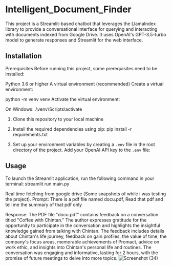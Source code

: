 # Intelligent_Document_Finder

This project is a Streamlit-based chatbot that leverages the LlamaIndex library to provide a conversational interface for querying and interacting with documents indexed from Google Drive. It uses OpenAI's GPT-3.5-turbo model to generate responses and Streamlit for the web interface.

## Installation
Prerequisites
Before running this project, some prerequisites need to be installed:

Python 3.6 or higher
A virtual environment (recommended)
Create a virtual environment:

python -m venv venv
Activate the virtual environment:

On Windows:
.\venv\Scripts\activate

1. Clone this repository to your local machine
2. Install the required dependencies using pip:
   pip install -r requirements.txt

     
4. Set up your environment variables by creating a `.env` file in the root directory of the project. Add your OpenAI API key to the `.env` file:

## Usage

To launch the Streamlit application, run the following command in your terminal:
streamlit run main.py


Real time fetching from google drive (Some snapshots of while i was testing the project).
Prompt: There is a pdf file named docu.pdf, Read that pdf and tell me the summary of that pdf only

Response: The PDF file "docu.pdf" contains feedback on a conversation titled "Coffee with Chintan." The author expresses gratitude for the opportunity to participate in the conversation and highlights the insightful knowledge gained from talking with Chintan. The feedback includes details about Chintan's life journey, feedback on gain profiles, the value of time, the company's focus areas, memorable achievements of Promact, advice on work ethic, and insights into Chintan's personal life and routines. The conversation was engaging and informative, lasting for 2 hours, with the promise of future meetings to delve into more topics.
![Screenshot (34)](https://github.com/dhruvaditya/Intelligent_Document_Finder/assets/89244720/3ac779db-f6e4-41c2-b267-281f884a5754)
